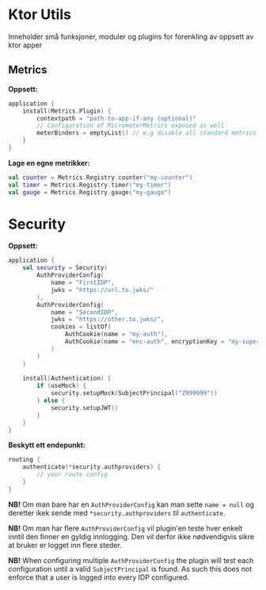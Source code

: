 # Ktor Utils

Inneholder små funksjoner, moduler og plugins for forenkling av oppsett av ktor apper


## Metrics

**Oppsett:**
```kotlin
application {
    install(Metrics.Plugin) {
        contextpath = "path-to-app-if-any (optional)"
        // Configuration of MicrometerMetrics exposed as well
        meterBinders = emptyList() // e.g disable all standard metrics
    }
}
```

**Lage en egne metrikker:**
```kotlin
val counter = Metrics.Registry.counter("my-counter")
val timer = Metrics.Registry.timer("my-timer")
val gauge = Metrics.Registry.gauge("my-gauge")
```

# Security

**Oppsett:**
```kotlin
application {
    val security = Security(
        AuthProviderConfig(
            name = "FirstIDP", 
            jwks = "https://url.to.jwks/"
        ),
        AuthProviderConfig(
            name = "SecondIDP",
            jwks = "https://other.to.jwks/",
            cookies = listOf(
                AuthCookie(name = "my-auth"),
                AuthCookie(name = "enc-auth", encryptionKey = "my-super-secret-key")
            )
        )
    )
    
    install(Authentication) {
        if (useMock) {
            security.setupMock(SubjectPrincipal("Z999999"))
        } else {
            security.setupJWT()
        }
    }
}
```

**Beskytt ett endepunkt:**
```kotlin
routing {
    authenticate(*security.authproviders) {
        // your route config
    }
}
```

**NB!** Om man bare har en `AuthProviderConfig` kan man sette `name = null` og deretter ikek sende med `*security.authproviders` til `authenticate`.

**NB!** Om man har flere `AuthProviderConfig` vil plugin'en teste hver enkelt inntil den finner en gyldig innlogging. Den vil derfor ikke nødvendigvis sikre at bruker er logget inn flere steder.

**NB!** When configuring multiple `AuthProviderConfig` the plugin will test each configuration until a valid `SubjectPrincipal` is found. As such this does not enforce that a user is logged into every IDP configured.
